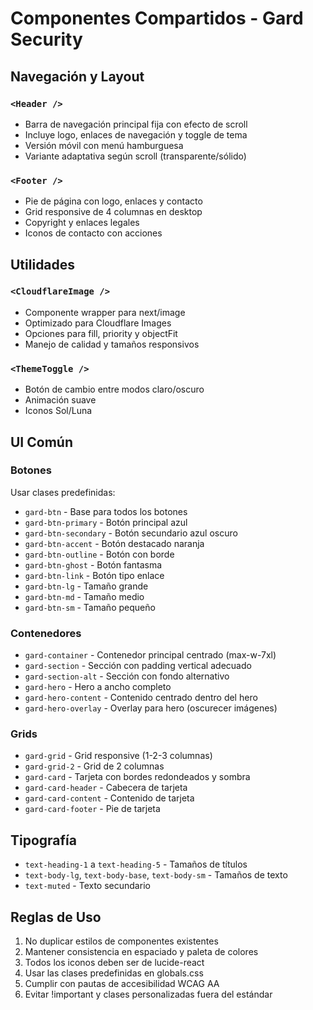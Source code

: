 # Componentes Compartidos - Gard Security

## Navegación y Layout

### `<Header />`
- Barra de navegación principal fija con efecto de scroll
- Incluye logo, enlaces de navegación y toggle de tema
- Versión móvil con menú hamburguesa
- Variante adaptativa según scroll (transparente/sólido)

### `<Footer />`
- Pie de página con logo, enlaces y contacto
- Grid responsive de 4 columnas en desktop
- Copyright y enlaces legales
- Iconos de contacto con acciones

## Utilidades

### `<CloudflareImage />`
- Componente wrapper para next/image
- Optimizado para Cloudflare Images
- Opciones para fill, priority y objectFit
- Manejo de calidad y tamaños responsivos

### `<ThemeToggle />`
- Botón de cambio entre modos claro/oscuro
- Animación suave
- Iconos Sol/Luna

## UI Común

### Botones
Usar clases predefinidas:
- `gard-btn` - Base para todos los botones
- `gard-btn-primary` - Botón principal azul
- `gard-btn-secondary` - Botón secundario azul oscuro
- `gard-btn-accent` - Botón destacado naranja
- `gard-btn-outline` - Botón con borde
- `gard-btn-ghost` - Botón fantasma
- `gard-btn-link` - Botón tipo enlace
- `gard-btn-lg` - Tamaño grande
- `gard-btn-md` - Tamaño medio
- `gard-btn-sm` - Tamaño pequeño

### Contenedores
- `gard-container` - Contenedor principal centrado (max-w-7xl)
- `gard-section` - Sección con padding vertical adecuado
- `gard-section-alt` - Sección con fondo alternativo
- `gard-hero` - Hero a ancho completo
- `gard-hero-content` - Contenido centrado dentro del hero
- `gard-hero-overlay` - Overlay para hero (oscurecer imágenes)

### Grids
- `gard-grid` - Grid responsive (1-2-3 columnas)
- `gard-grid-2` - Grid de 2 columnas
- `gard-card` - Tarjeta con bordes redondeados y sombra
- `gard-card-header` - Cabecera de tarjeta
- `gard-card-content` - Contenido de tarjeta
- `gard-card-footer` - Pie de tarjeta

## Tipografía

- `text-heading-1` a `text-heading-5` - Tamaños de títulos
- `text-body-lg`, `text-body-base`, `text-body-sm` - Tamaños de texto
- `text-muted` - Texto secundario

## Reglas de Uso

1. No duplicar estilos de componentes existentes
2. Mantener consistencia en espaciado y paleta de colores
3. Todos los iconos deben ser de lucide-react
4. Usar las clases predefinidas en globals.css
5. Cumplir con pautas de accesibilidad WCAG AA
6. Evitar !important y clases personalizadas fuera del estándar 